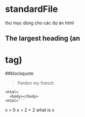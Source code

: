 # standardFile
thư mục dùng cho các dự án html

## The largest heading (an <h1> tag)
##blockquote
> Pardon my french
```
<html>
  <body></body>
<html>```
```
x = 0
x = 2 + 2
what is x
```
